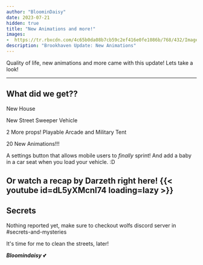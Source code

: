 ```yaml
---
author: "BloominDaisy"
date: 2023-07-21
hidden: true
title: "New Animations and more!"
images:
-  https://tr.rbxcdn.com/4c65b0da08b7cb59c2ef416e0fe1086b/768/432/Image/Png
description: "Brookhaven Update: New Animations"
---
```


Quality of life, new animations and more came with this update! Lets take a look!

---

## What did we get??

New House 

New Street Sweeper Vehicle

2 More props! Playable Arcade and Military Tent

20 New Animations!!!

A settings button that allows mobile users to _finally_ sprint! And add a baby in a car seat when you load your vehicle. :D

Or watch a recap by Darzeth right here!
{{< youtube id=dL5yXMcnI74 loading=lazy >}}
---


## Secrets

Nothing reported yet, make sure to checkout wolfs discord server in #secrets-and-mysteries 

It's time for me to clean the streets, later!

_**Bloomindaisy**_ <span class="nowrap"><span class="emojify">💕</span>